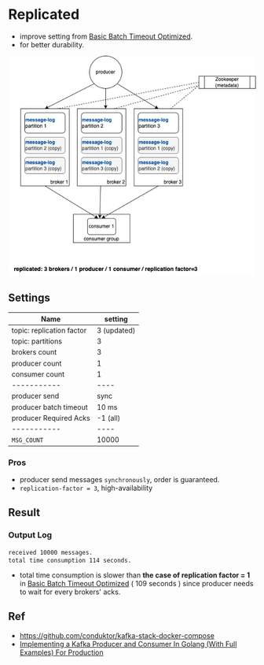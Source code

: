 # Replicated
- improve setting from [Basic Batch Timeout Optimized](../basic-batchTimeout-optimized/).
- for better durability.

![](../doc/replicated_.png)


## Settings
| Name                     	| setting 	    |
|--------------------------	|---------	    |
| topic: replication factor | 3 (updated)   |
| topic: partitions         | 3       	    |
| brokers count            	| 3       	    |
| producer count           	| 1       	    |
| consumer count           	| 1       	    |
| -----------           	| ----          |
| producer send           	| sync  	    |
| producer batch timeout   	| 10 ms         |
| producer Required Acks   	| -1  (all)     |
| -----------           	| ----          |
| `MSG_COUNT`               | 10000         |

### Pros
- producer send messages `synchronously`, order is guaranteed.
- `replication-factor = 3`, high-availability


## Result
### Output Log
```
received 10000 messages. 
total time consumption 114 seconds.
```

- total time consumption is slower than **the case of replication factor = 1** in [Basic Batch Timeout Optimized](../basic-batchTimeout-optimized/) ( 109 seconds ) since producer needs to wait for every brokers' acks. 


## Ref
- https://github.com/conduktor/kafka-stack-docker-compose
- [Implementing a Kafka Producer and Consumer In Golang (With Full Examples) For Production](https://www.sohamkamani.com/golang/working-with-kafka/)